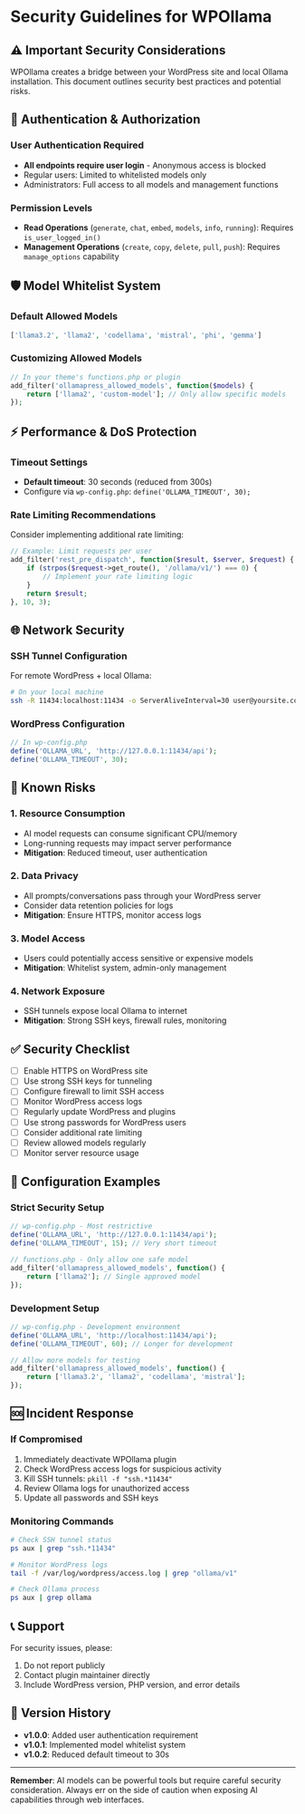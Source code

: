 # Security Guidelines for WPOllama

## ⚠️ Important Security Considerations

WPOllama creates a bridge between your WordPress site and local Ollama installation. This document outlines security best practices and potential risks.

## 🔐 Authentication & Authorization

### User Authentication Required
- **All endpoints require user login** - Anonymous access is blocked
- Regular users: Limited to whitelisted models only
- Administrators: Full access to all models and management functions

### Permission Levels
- **Read Operations** (`generate`, `chat`, `embed`, `models`, `info`, `running`): Requires `is_user_logged_in()`
- **Management Operations** (`create`, `copy`, `delete`, `pull`, `push`): Requires `manage_options` capability

## 🛡️ Model Whitelist System

### Default Allowed Models
```php
['llama3.2', 'llama2', 'codellama', 'mistral', 'phi', 'gemma']
```

### Customizing Allowed Models
```php
// In your theme's functions.php or plugin
add_filter('ollamapress_allowed_models', function($models) {
    return ['llama2', 'custom-model']; // Only allow specific models
});
```

## ⚡ Performance & DoS Protection

### Timeout Settings
- **Default timeout**: 30 seconds (reduced from 300s)
- Configure via `wp-config.php`: `define('OLLAMA_TIMEOUT', 30);`

### Rate Limiting Recommendations
Consider implementing additional rate limiting:
```php
// Example: Limit requests per user
add_filter('rest_pre_dispatch', function($result, $server, $request) {
    if (strpos($request->get_route(), '/ollama/v1/') === 0) {
        // Implement your rate limiting logic
    }
    return $result;
}, 10, 3);
```

## 🌐 Network Security

### SSH Tunnel Configuration
For remote WordPress + local Ollama:
```bash
# On your local machine
ssh -R 11434:localhost:11434 -o ServerAliveInterval=30 user@yoursite.com
```

### WordPress Configuration
```php
// In wp-config.php
define('OLLAMA_URL', 'http://127.0.0.1:11434/api');
define('OLLAMA_TIMEOUT', 30);
```

## 🚨 Known Risks

### 1. Resource Consumption
- AI model requests can consume significant CPU/memory
- Long-running requests may impact server performance
- **Mitigation**: Reduced timeout, user authentication

### 2. Data Privacy
- All prompts/conversations pass through your WordPress server
- Consider data retention policies for logs
- **Mitigation**: Ensure HTTPS, monitor access logs

### 3. Model Access
- Users could potentially access sensitive or expensive models
- **Mitigation**: Whitelist system, admin-only management

### 4. Network Exposure
- SSH tunnels expose local Ollama to internet
- **Mitigation**: Strong SSH keys, firewall rules, monitoring

## ✅ Security Checklist

- [ ] Enable HTTPS on WordPress site
- [ ] Use strong SSH keys for tunneling
- [ ] Configure firewall to limit SSH access
- [ ] Monitor WordPress access logs
- [ ] Regularly update WordPress and plugins
- [ ] Use strong passwords for WordPress users
- [ ] Consider additional rate limiting
- [ ] Review allowed models regularly
- [ ] Monitor server resource usage

## 🔧 Configuration Examples

### Strict Security Setup
```php
// wp-config.php - Most restrictive
define('OLLAMA_URL', 'http://127.0.0.1:11434/api');
define('OLLAMA_TIMEOUT', 15); // Very short timeout

// functions.php - Only allow one safe model
add_filter('ollamapress_allowed_models', function() {
    return ['llama2']; // Single approved model
});
```

### Development Setup
```php
// wp-config.php - Development environment
define('OLLAMA_URL', 'http://localhost:11434/api');
define('OLLAMA_TIMEOUT', 60); // Longer for development

// Allow more models for testing
add_filter('ollamapress_allowed_models', function() {
    return ['llama3.2', 'llama2', 'codellama', 'mistral'];
});
```

## 🆘 Incident Response

### If Compromised
1. Immediately deactivate WPOllama plugin
2. Check WordPress access logs for suspicious activity
3. Kill SSH tunnels: `pkill -f "ssh.*11434"`
4. Review Ollama logs for unauthorized access
5. Update all passwords and SSH keys

### Monitoring Commands
```bash
# Check SSH tunnel status
ps aux | grep "ssh.*11434"

# Monitor WordPress logs
tail -f /var/log/wordpress/access.log | grep "ollama/v1"

# Check Ollama process
ps aux | grep ollama
```

## 📞 Support

For security issues, please:
1. Do not report publicly
2. Contact plugin maintainer directly
3. Include WordPress version, PHP version, and error details

## 📝 Version History

- **v1.0.0**: Added user authentication requirement
- **v1.0.1**: Implemented model whitelist system
- **v1.0.2**: Reduced default timeout to 30s

---

**Remember**: AI models can be powerful tools but require careful security consideration. Always err on the side of caution when exposing AI capabilities through web interfaces.